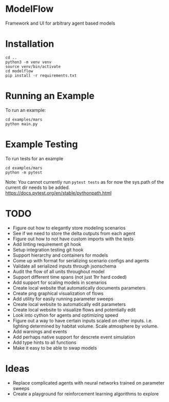 # ModelFlow
Framework and UI for arbitrary agent based models

# Installation
```
cd ..
python3 -m venv venv
source venv/bin/activate
cd modelflow
pip install -r requirements.txt
```

# Running an Example
To run an example:
```
cd examples/mars
python main.py
```

# Example Testing
To run tests for an example
```
cd examples/mars
python -m pytest
```
Note: You cannot currently run `pytest tests` as for now the sys.path of the current dir needs to be added. https://docs.pytest.org/en/stable/pythonpath.html


# TODO
- Figure out how to elegantly store modeling scenarios
- See if we need to store the delta outputs from each agent
- Figure out how to not have custom imports with the tests
- Add linting requirement git hook
- Setup integration testing git hook
- Support hierarchy and containers for models
- Come up with format for serializing scenario configs and agents
- Validate all serialized inputs through jsonschema
- Audit the flow of all units throughout model
- Support different time spans (not just 1hr hard coded)
- Add support for scaling models in scenarios
- Create local website that automatically documents parameters
- Create png graphical visualization of flows
- Add utility for easily running parameter sweeps
- Create local website to automatically edit parameters
- Create local website to visualize flows and potentially edit
- Look into cython for agents and optimizing speed
- Figure out a way to have certain inputs scaled on other inputs. i.e. lighting determined by habitat volume. Scale atmosphere by volume.
- Add warnings and events
- Add perhaps native support for descrete event simulation
- Add type hints to all functions
- Make it easy to be able to swap models

# Ideas
- Replace complicated agents with neural networks trained on parameter sweeps
- Create a playground for reinforcement learning algorithms to explore